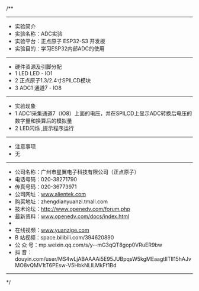 /**
 ***************************************************************************************************
 * 实验简介
 * 实验名称：ADC实验
 * 实验平台：正点原子 ESP32-S3 开发板
 * 实验目的：学习ESP32内部ADC的使用

 ***************************************************************************************************
 * 硬件资源及引脚分配
 * 1 LED
     LED - IO1
 * 2 正点原子1.3/2.4寸SPILCD模块
 * 3 ADC1
     通道7 - IO8

 ***************************************************************************************************
 * 实验现象
 * 1 ADC1采集通道7（IO8）上面的电压，并在SPILCD上显示ADC转换后电压的数字量和换算后的模拟量
 * 2 LED闪烁 ,提示程序运行

 ***************************************************************************************************
 * 注意事项
 * 无
 
 ***********************************************************************************************************
 * 公司名称：广州市星翼电子科技有限公司（正点原子）
 * 电话号码：020-38271790
 * 传真号码：020-36773971
 * 公司网址：www.alientek.com
 * 购买地址：zhengdianyuanzi.tmall.com
 * 技术论坛：http://www.openedv.com/forum.php
 * 最新资料：www.openedv.com/docs/index.html
 *
 * 在线视频：www.yuanzige.com
 * B 站视频：space.bilibili.com/394620890
 * 公 众 号：mp.weixin.qq.com/s/y--mG3qQT8gop0VRuER9bw
 * 抖    音：douyin.com/user/MS4wLjABAAAAi5E95JUBpqsW5kgMEaagtIITIl15hAJvMO8vQMV1tT6PEsw-V5HbkNLlLMkFf1Bd
 ***********************************************************************************************************
 */